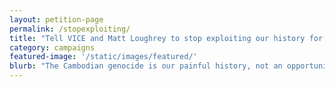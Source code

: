 ```yaml
---
layout: petition-page
permalink: /stopexploiting/
title: "Tell VICE and Matt Loughrey to stop exploiting our history for profit"
category: campaigns
featured-image: '/static/images/featured/'
blurb: "The Cambodian genocide is our painful history, not an opportunity for white men to cash in"
---
```


<link href='https://actionnetwork.org/css/style-embed-whitelabel-v3.css' rel='stylesheet' type='text/css' /><script src='https://actionnetwork.org/widgets/v3/petition/seafn-petition?format=js&source=widget&style=full'></script><div id='can-petition-area-seafn-petition' style='width: 100%'><!-- this div is the target for our HTML insertion --></div>